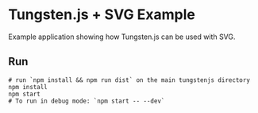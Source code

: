 # Tungsten.js + SVG Example

Example application showing how Tungsten.js can be used with SVG.

## Run

    # run `npm install && npm run dist` on the main tungstenjs directory
    npm install
    npm start
    # To run in debug mode: `npm start -- --dev`